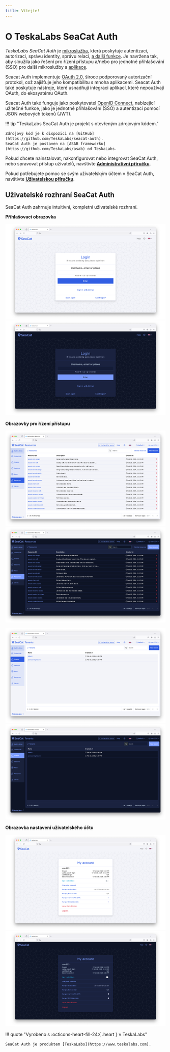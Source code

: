 ```yaml
---
title: Vítejte!
---
```


# O TeskaLabs SeaCat Auth

_TeskaLabs SeaCat Auth_ je [mikroslužba](https://en.wikipedia.org/wiki/Microservices), která poskytuje autentizaci, autorizaci, správu identity, správu relací, [a další funkce](./reference/features.md). Je navržena tak, aby sloužila jako řešení pro řízení přístupu a/nebo pro jednotné přihlašování (SSO) pro další mikroslužby a [aplikace](./integrations).

Seacat Auth implementuje [OAuth 2.0](https://oauth.net/2), široce podporovaný autorizační protokol, což zajišťuje jeho kompatibilitu s mnoha aplikacemi. Seacat Auth také poskytuje nástroje, které usnadňují integraci aplikací, které nepoužívají OAuth, do ekosystému OAuth.

Seacat Auth také funguje jako poskytovatel [OpenID Connect](https://auth0.com/docs/authenticate/protocols/openid-connect-protocol), nabízející užitečné funkce, jako je jednotné přihlašování (SSO) a autentizaci pomocí JSON webových tokenů (JWT).

!!! tip "TeskaLabs SeaCat Auth je projekt s otevřeným zdrojovým kódem."

    Zdrojový kód je k dispozici na [GitHub](https://github.com/TeskaLabs/seacat-auth).  
    SeaCat Auth je postaven na [ASAB frameworku](https://github.com/TeskaLabs/asab) od TeskaLabs.

Pokud chcete nainstalovat, nakonfigurovat nebo integrovat SeaCat Auth, nebo spravovat přístup uživatelů, navštivte [**Administrativní příručku**](./admin/index.md).

Pokud potřebujete pomoc se svým uživatelským účtem v SeaCat Auth, navštivte [**Uživatelskou příručku**](./user/index.md).

## Uživatelské rozhraní SeaCat Auth

SeaCat Auth zahrnuje intuitivní, kompletní uživatelské rozhraní.

**Přihlašovací obrazovka**

![Přihlašovací obrazovka SeaCat Auth](./images/seacat-auth-ui-login.png#only-light)
![Přihlašovací obrazovka SeaCat Auth](./images/seacat-auth-ui-login-dark.png#only-dark)

**Obrazovky pro řízení přístupu**

![Obrazovka zdrojů SeaCat Auth](./images/seacat-auth-ui-resources.png#only-light)
![Obrazovka zdrojů SeaCat Auth](./images/seacat-auth-ui-resources-dark.png#only-dark)

![Obrazovka nájemců SeaCat Auth](./images/seacat-auth-ui-tenants.png#only-light)
![Obrazovka nájemců SeaCat Auth](./images/seacat-auth-ui-tenants-dark.png#only-dark)

**Obrazovka nastavení uživatelského účtu**

![Nastavení účtu SeaCat Auth](./images/seacat-auth-ui-account.png#only-light)
![Nastavení účtu SeaCat Auth](./images/seacat-auth-ui-account-dark.png#only-dark)

!!! quote "Vyrobeno s :octicons-heart-fill-24:{ .heart } v TeskaLabs"

    SeaCat Auth je produktem [TeskaLabs](https://www.teskalabs.com).
